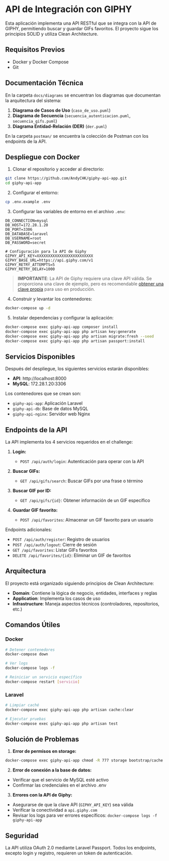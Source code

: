 # API de Integración con GIPHY

Esta aplicación implementa una API RESTful que se integra con la API de GIPHY, permitiendo buscar y guardar GIFs favoritos. El proyecto sigue los principios SOLID y utiliza Clean Architecture.

## Requisitos Previos

- Docker y Docker Compose
- Git

## Documentación Técnica

En la carpeta `docs/diagrams` se encuentran los diagramas que documentan la arquitectura del sistema:

1. **Diagrama de Casos de Uso** (`caso_de_uso.puml`)
2. **Diagrama de Secuencia** (`secuencia_autenticacion.puml`, `secuencia_gifs.puml`)
3. **Diagrama Entidad-Relación (DER)** (`der.puml`)

En la carpeta `postman/` se encuentra la colección de Postman con los endpoints de la API.

## Despliegue con Docker

1. Clonar el repositorio y acceder al directorio:
```bash
git clone https://github.com/AndyCHK/giphy-api-app.git
cd giphy-api-app
```

2. Configurar el entorno:
```bash
cp .env.example .env
```

3. Configurar las variables de entorno en el archivo `.env`:
```env
DB_CONNECTION=mysql
DB_HOST=172.28.1.20
DB_PORT=3306
DB_DATABASE=laravel
DB_USERNAME=root
DB_PASSWORD=secret

# Configuración para la API de Giphy
GIPHY_API_KEY=XXXXXXXXXXXXXXXXXXXXXXXXX
GIPHY_BASE_URL=https://api.giphy.com/v1
GIPHY_RETRY_ATTEMPTS=5
GIPHY_RETRY_DELAY=1000
```

> **IMPORTANTE**: La API de Giphy requiere una clave API válida. Se proporciona una clave de ejemplo, pero es recomendable [obtener una clave propia](https://developers.giphy.com/dashboard/) para uso en producción.

4. Construir y levantar los contenedores:
```bash
docker-compose up -d
```

5. Instalar dependencias y configurar la aplicación:
```bash
docker-compose exec giphy-api-app composer install
docker-compose exec giphy-api-app php artisan key:generate
docker-compose exec giphy-api-app php artisan migrate:fresh --seed
docker-compose exec giphy-api-app php artisan passport:install
```

## Servicios Disponibles

Después del despliegue, los siguientes servicios estarán disponibles:

- **API**: http://localhost:8000
- **MySQL**: 172.28.1.20:3306

Los contenedores que se crean son:
- `giphy-api-app`: Aplicación Laravel
- `giphy-api-db`: Base de datos MySQL
- `giphy-api-nginx`: Servidor web Nginx

## Endpoints de la API

La API implementa los 4 servicios requeridos en el challenge:

1. **Login:**
   - `POST /api/auth/login`: Autenticación para operar con la API

2. **Buscar GIFs:**
   - `GET /api/gifs/search`: Buscar GIFs por una frase o término

3. **Buscar GIF por ID:**
   - `GET /api/gifs/{id}`: Obtener información de un GIF específico

4. **Guardar GIF favorito:**
   - `POST /api/favorites`: Almacenar un GIF favorito para un usuario

Endpoints adicionales:

- `POST /api/auth/register`: Registro de usuarios
- `POST /api/auth/logout`: Cierre de sesión
- `GET /api/favorites`: Listar GIFs favoritos
- `DELETE /api/favorites/{id}`: Eliminar un GIF de favoritos

## Arquitectura

El proyecto está organizado siguiendo principios de Clean Architecture:

- **Domain**: Contiene la lógica de negocio, entidades, interfaces y reglas
- **Application**: Implementa los casos de uso
- **Infrastructure**: Maneja aspectos técnicos (controladores, repositorios, etc.)

## Comandos Útiles

### Docker
```bash
# Detener contenedores
docker-compose down

# Ver logs
docker-compose logs -f

# Reiniciar un servicio específico
docker-compose restart [servicio]
```

### Laravel
```bash
# Limpiar caché
docker-compose exec giphy-api-app php artisan cache:clear

# Ejecutar pruebas
docker-compose exec giphy-api-app php artisan test
```

## Solución de Problemas

1. **Error de permisos en storage:**
```bash
docker-compose exec giphy-api-app chmod -R 777 storage bootstrap/cache
```

2. **Error de conexión a la base de datos:**
- Verificar que el servicio de MySQL esté activo
- Confirmar las credenciales en el archivo .env

3. **Errores con la API de Giphy:**
- Asegurarse de que la clave API (`GIPHY_API_KEY`) sea válida
- Verificar la conectividad a `api.giphy.com`
- Revisar los logs para ver errores específicos: `docker-compose logs -f giphy-api-app`

## Seguridad

La API utiliza OAuth 2.0 mediante Laravel Passport. Todos los endpoints, excepto login y registro, requieren un token de autenticación.
